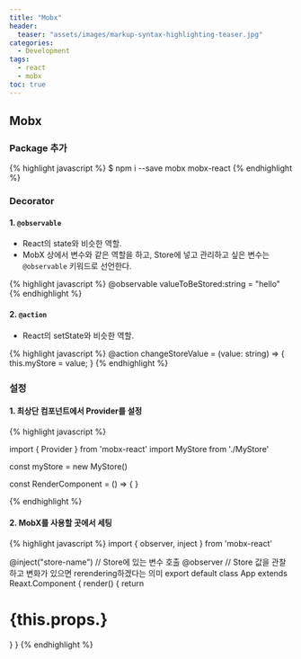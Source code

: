```yaml
---
title: "Mobx"
header:
  teaser: "assets/images/markup-syntax-highlighting-teaser.jpg"
categories:
  - Development
tags:
  - react 
  - mobx
toc: true
---
```


## Mobx

### Package 추가

{% highlight javascript %}
$ npm i --save mobx mobx-react
{% endhighlight  %}

### Decorator

#### 1. `@observable`

* React의 state와 비슷한 역할.
* MobX 상에서 변수와 같은 역할을 하고, Store에 넣고 관리하고 싶은 변수는 `@observable` 키워드로 선언한다.

{% highlight javascript %}
@observable valueToBeStored:string = "hello"
{% endhighlight  %}

#### 2. `@action`

* React의 setState와 비슷한 역할.

{% highlight javascript %}
@action changeStoreValue = (value: string) => {
        this.myStore = value;
}
{% endhighlight  %}

### 설정

#### 1. 최상단 컴포넌트에서 Provider를 설정

{% highlight javascript %}

import { Provider } from 'mobx-react'
import MyStore from './MyStore'

const myStore = new MyStore()

const RenderComponent = () => {
	<Provider myStore={myStore}>
		<App />
	</Provider>
}

{% endhighlight  %}

#### 2. MobX를 사용할 곳에서 세팅

{% highlight javascript %}
import { observer, inject } from 'mobx-react'

@inject("store-name") // Store에 있는 변수 호출
@observer // Store 값을 관찰하고 변화가 있으면 rerendering하겠다는 의미
export default class App extends Reaxt.Component<any> {
	render() {
		return <h1>{this.props.<store-name>}</h1>
	}
}
{% endhighlight  %}
